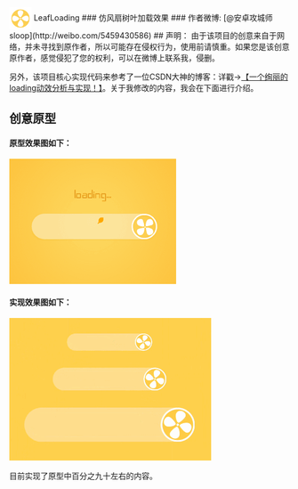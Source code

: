 <img src="https://github.com/GcsSloop/LeafLoading/blob/master/Art/logo_512.png" width = "40" height = "40" alt="logo" align=center />  
<font size=“4”>LeafLoading</font>
### 仿风扇树叶加载效果
### 作者微博: [@安卓攻城师sloop](http://weibo.com/5459430586)
## 声明：
  由于该项目的创意来自于网络，并未寻找到原作者，所以可能存在侵权行为，使用前请慎重。如果您是该创意原作者，感觉侵犯了您的权利，可以在微博上联系我，侵删。
  
  另外，该项目核心实现代码来参考了一位CSDN大神的博客：详戳->[【一个绚丽的loading动效分析与实现！】](http://blog.csdn.net/tianjian4592/article/details/44538605)。关于我修改的内容，我会在下面进行介绍。
  
## 创意原型

#### 原型效果图如下：
![LeafLoading](https://github.com/GcsSloop/LeafLoading/blob/master/Art/model.gif)
#### 实现效果图如下：
![LeafLoadingDemo](https://github.com/GcsSloop/LeafLoading/blob/master/Art/loadingTest.gif)

目前实现了原型中百分之九十左右的内容。

